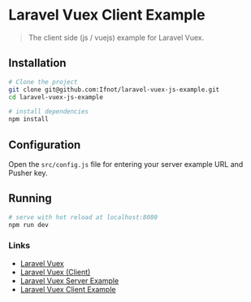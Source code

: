 # Laravel Vuex Client Example

> The client side (js / vuejs) example for Laravel Vuex.

## Installation

``` bash
# Clone the project
git clone git@github.com:Ifnot/laravel-vuex-js-example.git
cd laravel-vuex-js-example

# install dependencies
npm install
```

## Configuration

Open the `src/config.js` file for entering your server example URL and Pusher key.

## Running

``` bash
# serve with hot reload at localhost:8080
npm run dev
```

### Links

* [Laravel Vuex](https://github.com/Ifnot/laravel-vuex-php)
* [Laravel Vuex (Client)](https://github.com/Ifnot/laravel-vuex-js)
* [Laravel Vuex Server Example](https://github.com/Ifnot/laravel-vuex-php-example)
* [Laravel Vuex Client Example](https://github.com/Ifnot/laravel-vuex-js-example)